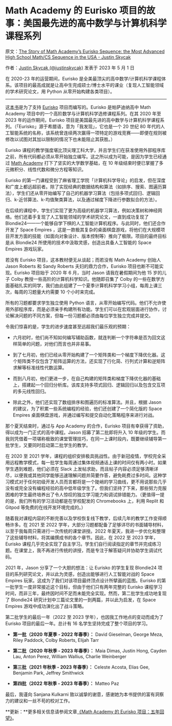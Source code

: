 # Math Academy 的 Eurisko 项目的故事：美国最先进的高中数学与计算机科学课程系列

原文：[The Story of Math Academy’s Eurisko Sequence: the Most Advanced High School Math/CS Sequence in the USA - Justin Skycak](https://www.justinmath.com/the-story-of-math-academys-eurisko-sequence/)

作者：[Justin Skycak (@justinskycak)](https://x.com/justinskycak) 发表于 2023 年 5 月 1 日

在 2020-23 年的运营期间，Eurisko 是全美最顶尖的高中数学/计算机科学课程体系。该项目的最高成就是让高中生完成硕士/博士水平的课业（复现人工智能领域的学术研究论文，用 Python 从零开始构建各类项目）。

------

这[本书](https://justinmath.com/books/#introduction-to-algorithms-and-machine-learning)是为了支持 [Eurisko](https://eurisko.us/) 项目而编写的。Eurisko 是帕萨迪纳高中 Math Academy 项目中的一个高阶数学与计算机科学选修课程系列。在其 2020 年至 2023 年的运作期间，Eurisko 项目是美国最先进的高中数学与计算机科学课程系列。（「Eurisko」源于希腊语，意为「我发现」，它也是一个 20 世纪 80 年代的人工智能系统的名称，该系统曾连续两次赢得一项特定的游戏竞赛——即便在规则被修改以试图对其加以限制的情况下也未能阻止其获胜。）

Eurisko 课程的教学强度堪比顶尖理工科大学，并且学生们在获准使用外部程序库之前，所有代码都必须从零开始独立编写。这之所以成为可能，是因为学生已经通过 [Math Academy](https://mathacademy.us/) 打下了坚实的大学数学基础，在 10 年级结束时便已掌握了多元微积分、线性代数和微分方程等知识。

Eurisko 的第一门课程受到了麻省理工学院「计算机科学导论」的启发，但在深度和广度上都远超前者。除了实现经典的数据结构和算法（如排序、搜索、图遍历算法），学生们还从零开始编写了自己的机器学习算法（包括多项式回归、逻辑回归、k-近邻算法、k-均值聚类算法，以及通过梯度下降进行参数拟合的方法）。

在后续的课程中，学生们实现了更为高级的机器学习算法，例如决策树和神经网络。他们还着手复现了人工智能领域的学术研究论文，一直到成功复现了 Blondie24——一个能够自学下棋的人工智能计算机程序。与此同时，他们还合作开发了 Space Empires ，这是一款极其复杂的桌面棋盘游戏，将他们在大规模项目开发方面的技能（如面向对象设计、版本控制等）推向了极限。项目的最终目标是从 Blondie24 所使用的技术中汲取灵感，创造出具备人工智能的 Space Empires 游戏玩家。

若没有 Eurisko 项目，这本教材便无从谈起；而若没有 Math Academy 创始人 Jason Roberts 和 Sandy Roberts 夫妇的鼎力合作，Eurisko 项目也断不可能实现。Eurisko 项目始于 2020 年 6 月，当时 Jason 请我在暑假期间为他 15 岁的儿子 Colby 教授一些高阶的计算机科学知识。他随即召集了 Colby 的一些在数学方面基础扎实的同学，我们由此组建了一个夏季计算机科学学习小组，每周上课三次，每周的习题量大约需要 10 个小时来完成。

所有的习题都要求学生独立使用 Python 语言，从零开始编写代码。他们不允许使用外部程序库，而是必须亲手构建所有功能。学生们可以在宏观层面进行协作，讨论解决问题的不同方案，但每一份习题都必须由每位学生独立完成并提交。

令我们惊喜的是，学生的进步速度甚至远超我们最乐观的预期：

- 六月初时，他们尚不知如何编写辅助函数，就连判断一个字符串是否为回文这样简单的问题，对他们而言也并非易事。

- 到了七月初，他们已经从零开始构建了一个矩阵类和一个梯度下降优化器。这个矩阵类不仅包含了矩阵运算的方法，还实现了行化简、行列式计算和逆矩阵求解等标准线性代数运算。

- 而到八月初，他们更进一步，在自己构建的矩阵类和梯度下降优化器的基础上，搭建起一个回归分析库。该库支持多项式回归、逻辑回归以及包含交互项的多元线性回归。

- 除此之外，他们还实现了数组排序和图遍历的标准算法。并且，根据 Jason 的建议，为了积累一些系统编程的经验，他们还创建了一个简化版的 Space Empires 桌面棋盘游戏，并通过编写和提交自动化策略程序来进行对战。

那个夏天结束时，通过与 App Academy 的合作，Eurisko 项目有幸获得了资助，得以成为一门正式的高中课程。Jason 招募了第二批即将升入 10 年级的学生。而我则凭借着一项堪称极致的课堂管理技巧，在同一上课时段内，既要继续辅导第一批学生，又要同时启动第二批学生的教学。

在 2020 至 2021 学年，课程的组织安排极具挑战性。由于新冠疫情，学校完全采用远程教学模式，每一批学生每周通过集体视频通话上课的时间仅有两小时。如果学生遇到难题，他们必须在 Slack 上发帖求助，而且帖子内容必须足够清晰详尽，以便我或其他同学能够迅速理解问题并简要作答，避免耗费过多时间。这种学习模式对于任何初级开发人员而言都将是一个陡峭的学习曲线，更不用说那些几乎没有或完全没有编程经验的高中低年级学生了。但我们坚持了下来，那些努力克服困难的学生最终培养出了令人惊叹的独立学习能力和调试排错能力。（更值得一提的是，我们所有的学习活动都是在学校配发的 Chromebooks 上，利用 Replit 和 Gitpod 等免费的在线开发环境完成的。）

随着我对课程内容的不断完善以及学校恢复线下教学，后续几年的教学工作变得顺畅许多。在 2021 至 2022 学年，大部分习题都配备了足够详尽的书面辅导材料，以至于我每周只需进行一次传统的课堂讲授。2022 年夏天，我进一步优化和整理了这些辅导材料，将其编撰成书的各个章节。因此，在 2022 至 2023 学年，Eurisko 课程几乎完全实现了自主学习。学生们自行阅读指定的章节并完成练习题。在课堂上，我不再进行传统的讲授，而是专注于解答疑问并协助学生调试代码。

2021 年，Jason 分享了一个大胆的想法：让 Eurisko 的学生复现 Blondie24 项目的系列研究论文，并以此为灵感，创造出能够进行人工智能对战的 Space Empires 玩家。这成为了我们对该项目最终顶点设计所擘画的蓝图。Eurisko 的第一批学生一度非常接近这个目标，但由于他们只有两年完整的 Eurisko 课程学习时间，而非三年，最终因时间不足而未能完全实现。然而，第二批学生成功地复现了 Blondie24 研究计划中三篇论文里的一到两篇，并以此为启发，在 Space Empires 游戏中成功演化出了战斗策略。

第二批学生的最后一年（2022 至 2023 学年），也因我工作地点的变动而成为了 Eurisko 项目的最后一年。总计有 16 名学生坚持完成了整个项目的学习。

- **第一批（2020 年夏季 - 2022 年春季）：** David Gieselman, George Meza, Riley Paddock, Colby Roberts, Elijah Tarr

- **第二批（2020 年秋季 - 2023 年春季）：** Maia Dimas, Justin Hong, Cayden Lau, Anton Perez, William Wallius, Charlie Weinberger

- **第三批（2021 年秋季 - 2023 年春季）：** Celeste Acosta, Elias Gee, Benjamin Park, Jeffrey Smithwick

- **第四批（2022 年秋季 - 2023 年春季）：** Matteo Paz

最后，我谨向 Sanjana Kulkarni 致以诚挚的谢意，感谢她为本书提供的富有洞察力的建议和一丝不苟的校对工作。

**更新：**更多相关信息请参阅文章[《Math Academy 的 Eurisko 项目：五年回望》](https://justinmath.com/math-academys-eurisko-sequence-5-years-later)。